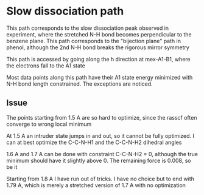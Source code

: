 # Slow dissociation path
This path corresponds to the slow dissociation peak observed in experiment, where the stretched N-H bond becomes perpendicular to the benzene plane. This path corresponds to the "bijection plane" path in phenol, although the 2nd N-H bond breaks the rigorous mirror symmetry

This path is accessed by going along the h direction at mex-A1-B1, where the electrons fall to the A1 state

Most data points along this path have their A1 state energy minimized with N-H bond length constrained. The exceptions are noticed.

## Issue
The points starting from 1.5 A are so hard to optimize, since the rasscf often converge to wrong local minimum

At 1.5 A an intruder state jumps in and out, so it cannot be fully optimized. I can at best
 optimize the C-C-N-H1 and the C-C-N-H2 dihedral angles

1.6 A and 1.7 A can be done with constraint C-C-N-H2 = 0, although the true minimum should have it slightly above 0. The remaining force is 0.008, so be it

Starting from 1.8 A I have run out of tricks. I have no choice but to end with 1.79 A, which is merely a stretched version of 1.7 A with no optimization
